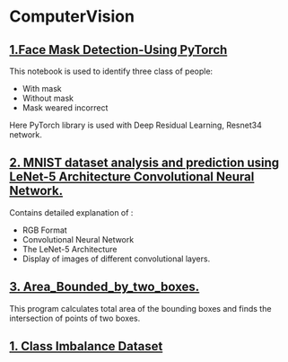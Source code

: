 # ComputerVision
## [1.Face Mask Detection-Using PyTorch](https://github.com/SandKrish/ComputerVision/blob/main/face-mask-detection-using-pytorch.ipynb)
This notebook is used to identify three class of people:
* With mask
* Without mask
* Mask weared incorrect

Here PyTorch library is used with Deep Residual Learning, Resnet34 network. 

## [2. MNIST dataset analysis and prediction using LeNet-5 Architecture Convolutional Neural Network.](https://github.com/SandKrish/ComputerVision/blob/main/mnsit-cnn-with-augmentation.ipynb)
Contains detailed explanation of :
- RGB Format
- Convolutional Neural Network
- The LeNet-5 Architecture 
- Display of images of different convolutional layers.

## [3. Area_Bounded_by_two_boxes.](https://github.com/SandKrish/ComputerVision/blob/main/computer-vision-area-bounded-by-two-boxes.ipynb)
This program calculates total area of the bounding boxes and finds the intersection of points of two boxes.

## [1. Class Imbalance Dataset](https://github.com/SandKrish/Classification_Prediction/blob/main/imbalance-insurance-data-analysis.ipynb)
